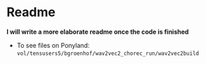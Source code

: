 # Readme
**I will write a more elaborate readme once the code is finished**
- To see files on Ponyland: `vol/tensusers5/bgroenhof/wav2vec2_chorec_run/wav2vec2build`
